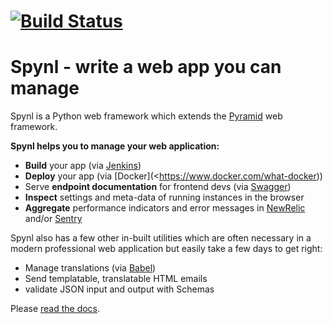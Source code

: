 [![Build Status](https://travis-ci.org/SoftwearDevelopment/spynl.svg?branch=master)](https://travis-ci.org/SoftwearDevelopment/spynl)
=======================================
Spynl - write a web app you can manage 
=======================================

Spynl is a Python web framework which extends the  [Pyramid](http://getpyramid.com) web framework.

**Spynl helps you to manage your web application:**

* **Build** your app (via [Jenkins](https://jenkins.io))
* **Deploy** your app (via [Docker](<https://www.docker.com/what-docker))
* Serve **endpoint documentation** for frontend devs (via [Swagger](http://swagger.io/))
* **Inspect** settings and meta-data of running instances in the browser
* **Aggregate** performance indicators and error messages in [NewRelic](https://newrelic.com) and/or [Sentry](https://sentry.io)

Spynl also has a few other in-built utilities which are often necessary in a modern professional web application but easily take a few days to get right:

* Manage translations (via [Babel](http://babel.pocoo.org))
* Send templatable, translatable HTML emails
* validate JSON input and output with Schemas

Please [read the docs](http://spynl.readthedocs.io/en/latest/).
